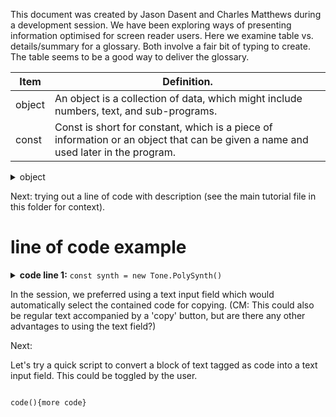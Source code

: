 This document was created by Jason Dasent and Charles Matthews during a development session.  We have been exploring ways of presenting information optimised for screen reader users.  Here we examine table vs. details/summary for a glossary. Both involve a fair bit of typing to create.  The table seems to be a good way to deliver the glossary.

| Item          | Definition.                                                                                                                        |
| ------------- | ---------------------------------------------------------------------------------------------------------------------------------- |
| object        | An object is a collection of data, which might include numbers, text, and sub-programs.                                            |
| const         | Const is short for constant, which is a piece of information or an object that can be given a name and used later in the program.  |

<details>
  <summary>object</summary>
  An object is a collection of data, which might include numbers, text, and sub-programs. 
</details>

Next: trying out a line of code with description (see the main tutorial file in this folder for context).

# line of code example
<details>
  <summary><b>code line 1:</b> <code>const synth = new Tone.PolySynth()</code></summary>
  <ul>
<li>In this line we define an object called synth. This could be called anything: elephant, banana, etc. as long as it makes sense to us. The name should start with a lower case letter.</li>
<li>We use the word constant to tell JavaScript that we will not use the word synth for anything else. It will always be the same synth as long as the program is running.</li>
<li>The word new tells JavaScript to create a new object. We use Tone with a capital T to refer to the Tone library. After the dot, we type the name of the type of object we want to create.</li>
<li>The tone library contains a type of object called PolySynth (capital P and S). This is followed by parentheses, which we can fill with parameters in future explorations.</li>
  </ul>
</details>

In the session, we preferred using a text input field which would automatically select the contained code for copying.
(CM: This could also be regular text accompanied by a 'copy' button, but are there any other advantages to using the text field?)

Next: 

Let's try a quick script to convert a block of text tagged as code into a text input field.  This could be toggled by the user.

<div id='testArea'>
<code>
code(){more code}
</code>
</div>

<script>
 // I don't want to convert all the fields in this page just yet, so I'll get the first child of an allocated div. 
  console.log(document.getElementById('testArea'));
  console.log('first child',document.getElementById('testArea').children[0]);
  // this would eventually be document.querySelectorAll('code')
  // and therefore I'd be replacing the item rather than its child
  console.log(document.querySelectorAll('code'));
  let sourceArea = document.getElementById('testArea')
  let sourceItem = sourceArea.children[0]
  console.log(sourceArea, sourceItem);
  let newItem = document.createElement('INPUT');
  newItem.value = sourceArea.innerHTML;
  // I guess it's probably frowned upon to re-use this role for an input field, but I'd like to find out how it presents in VO at least:
  newItem.setAttribute('role', 'code');
  // sourceArea.removeChild(sourceItem);
  // //sourceArea.innerHTML = '';
  // sourceArea.appendChild('newItem');

</script>

